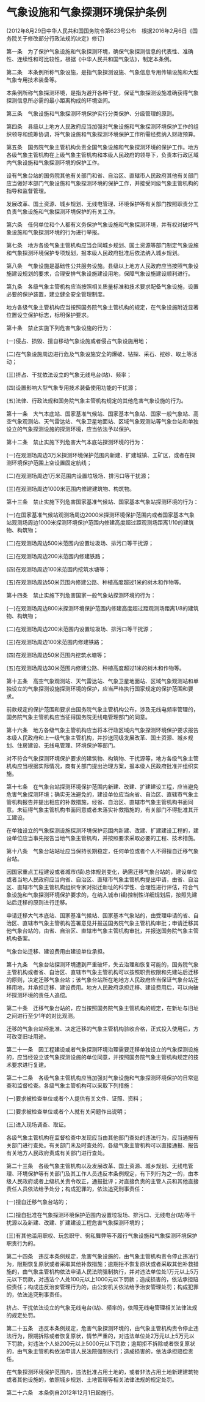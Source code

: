 # 气象设施和气象探测环境保护条例

 

(2012年8月29日中华人民共和国国务院令第623号公布　根据2016年2月6日《国务院关于修改部分行政法规的决定》修订)

 

第一条　为了保护气象设施和气象探测环境，确保气象探测信息的代表性、准确性、连续性和可比较性，根据《中华人民共和国气象法》，制定本条例。

第二条　本条例所称气象设施，是指气象探测设施、气象信息专用传输设施和大型气象专用技术装备等。

本条例所称气象探测环境，是指为避开各种干扰，保证气象探测设施准确获得气象探测信息所必需的最小距离构成的环境空间。

第三条　气象设施和气象探测环境保护实行分类保护、分级管理的原则。

第四条　县级以上地方人民政府应当加强对气象设施和气象探测环境保护工作的组织领导和统筹协调，将气象设施和气象探测环境保护工作所需经费纳入财政预算。

第五条　国务院气象主管机构负责全国气象设施和气象探测环境的保护工作。地方各级气象主管机构在上级气象主管机构和本级人民政府的领导下，负责本行政区域内气象设施和气象探测环境的保护工作。

设有气象台站的国务院其他有关部门和省、自治区、直辖市人民政府其他有关部门应当做好本部门气象设施和气象探测环境的保护工作，并接受同级气象主管机构的指导和监督管理。

发展改革、国土资源、城乡规划、无线电管理、环境保护等有关部门按照职责分工负责气象设施和气象探测环境保护的有关工作。

第六条　任何单位和个人都有义务保护气象设施和气象探测环境，并有权对破坏气象设施和气象探测环境的行为进行举报。

第七条　地方各级气象主管机构应当会同城乡规划、国土资源等部门制定气象设施和气象探测环境保护专项规划，报本级人民政府批准后依法纳入城乡规划。

第八条　气象设施是基础性公共服务设施。县级以上地方人民政府应当按照气象设施建设规划的要求，合理安排气象设施建设用地，保障气象设施建设顺利进行。

第九条　各级气象主管机构应当按照相关质量标准和技术要求配备气象设施，设置必要的保护装置，建立健全安全管理制度。

地方各级气象主管机构应当按照国务院气象主管机构的规定，在气象设施附近显著位置设立保护标志，标明保护要求。

第十条　禁止实施下列危害气象设施的行为：

(一)侵占、损毁、擅自移动气象设施或者侵占气象设施用地；

(二)在气象设施周边进行危及气象设施安全的爆破、钻探、采石、挖砂、取土等活动；

(三)挤占、干扰依法设立的气象无线电台(站)、频率；

(四)设置影响大型气象专用技术装备使用功能的干扰源；

(五)法律、行政法规和国务院气象主管机构规定的其他危害气象设施的行为。

第十一条　大气本底站、国家基准气候站、国家基本气象站、国家一般气象站、高空气象观测站、天气雷达站、气象卫星地面站、区域气象观测站等气象台站和单独设立的气象探测设施的探测环境，应当依法予以保护。

第十二条　禁止实施下列危害大气本底站探测环境的行为：

(一)在观测场周边3万米探测环境保护范围内新建、扩建城镇、工矿区，或者在探测环境保护范围上空设置固定航线；

(二)在观测场周边1万米范围内设置垃圾场、排污口等干扰源；

(三)在观测场周边1000米范围内修建建筑物、构筑物。

第十三条　禁止实施下列危害国家基准气候站、国家基本气象站探测环境的行为：

(一)在国家基准气候站观测场周边2000米探测环境保护范围内或者国家基本气象站观测场周边1000米探测环境保护范围内修建高度超过距观测场距离1/10的建筑物、构筑物；

(二)在观测场周边500米范围内设置垃圾场、排污口等干扰源；

(三)在观测场周边200米范围内修建铁路；

(四)在观测场周边100米范围内挖筑水塘等；

(五)在观测场周边50米范围内修建公路、种植高度超过1米的树木和作物等。

第十四条　禁止实施下列危害国家一般气象站探测环境的行为：

(一)在观测场周边800米探测环境保护范围内修建高度超过距观测场距离1/8的建筑物、构筑物；

(二)在观测场周边200米范围内设置垃圾场、排污口等干扰源；

(三)在观测场周边100米范围内修建铁路；

(四)在观测场周边50米范围内挖筑水塘等；

(五)在观测场周边30米范围内修建公路、种植高度超过1米的树木和作物等。

第十五条　高空气象观测站、天气雷达站、气象卫星地面站、区域气象观测站和单独设立的气象探测设施探测环境的保护，应当严格执行国家规定的保护范围和要求。

前款规定的保护范围和要求由国务院气象主管机构公布，涉及无线电频率管理的，国务院气象主管机构应当征得国务院无线电管理部门的同意。

第十六条　地方各级气象主管机构应当将本行政区域内气象探测环境保护要求报告本级人民政府和上一级气象主管机构，并抄送同级发展改革、国土资源、城乡规划、住房建设、无线电管理、环境保护等部门。

对不符合气象探测环境保护要求的建筑物、构筑物、干扰源等，地方各级气象主管机构应当根据实际情况，商有关部门提出治理方案，报本级人民政府批准并组织实施。

第十七条　在气象台站探测环境保护范围内新建、改建、扩建建设工程，应当避免危害气象探测环境；确实无法避免的，建设单位应当向省、自治区、直辖市气象主管机构报告并提出相应的补救措施，经省、自治区、直辖市气象主管机构书面同意。未征得气象主管机构书面同意或者未落实补救措施的，有关部门不得批准其开工建设。

在单独设立的气象探测设施探测环境保护范围内新建、改建、扩建建设工程的，建设单位应当事先报告当地气象主管机构，并按照要求采取必要的工程、技术措施。

第十八条　气象台站站址应当保持长期稳定，任何单位或者个人不得擅自迁移气象台站。

因国家重点工程建设或者城市(镇)总体规划变化，确需迁移气象台站的，建设单位或者当地人民政府应当向省、自治区、直辖市气象主管机构提出申请，由省、自治区、直辖市气象主管机构组织专家对拟迁新址的科学性、合理性进行评估，符合气象设施和气象探测环境保护要求的，在纳入城市(镇)控制性详细规划后，按照先建站后迁移的原则进行迁移。

申请迁移大气本底站、国家基准气候站、国家基本气象站的，由受理申请的省、自治区、直辖市气象主管机构签署意见并报送国务院气象主管机构审批；申请迁移其他气象台站的，由省、自治区、直辖市气象主管机构审批，并报送国务院气象主管机构备案。

气象台站迁移、建设费用由建设单位承担。

第十九条　气象台站探测环境遭到严重破坏，失去治理和恢复可能的，国务院气象主管机构或者省、自治区、直辖市气象主管机构可以按照职责权限和先建站后迁移的原则，决定迁移气象台站；该气象台站所在地地方人民政府应当保证气象台站迁移用地，并承担迁移、建设费用。地方人民政府承担迁移、建设费用后，可以向破坏探测环境的责任人追偿。

第二十条　迁移气象台站的，应当按照国务院气象主管机构的规定，在新址与旧址之间进行至少1年的对比观测。

迁移的气象台站经批准、决定迁移的气象主管机构验收合格，正式投入使用后，方可改变旧址用途。

第二十一条　因工程建设或者气象探测环境治理需要迁移单独设立的气象探测设施的，应当经设立该气象探测设施的单位同意，并按照国务院气象主管机构规定的技术要求进行复建。

第二十二条　各级气象主管机构应当加强对气象设施和气象探测环境保护的日常巡查和监督检查。各级气象主管机构可以采取下列措施：

(一)要求被检查单位或者个人提供有关文件、证照、资料；

(二)要求被检查单位或者个人就有关问题作出说明；

(三)进入现场调查、取证。

各级气象主管机构在监督检查中发现应当由其他部门查处的违法行为，应当通报有关部门进行查处。有关部门未及时查处的，各级气象主管机构可以直接通报、报告有关地方人民政府责成有关部门进行查处。

第二十三条　各级气象主管机构以及发展改革、国土资源、城乡规划、无线电管理、环境保护等有关部门及其工作人员违反本条例规定，有下列行为之一的，由本级人民政府或者上级机关责令改正，通报批评；对直接负责的主管人员和其他直接责任人员依法给予处分；构成犯罪的，依法追究刑事责任：

(一)擅自迁移气象台站的；

(二)擅自批准在气象探测环境保护范围内设置垃圾场、排污口、无线电台(站)等干扰源以及新建、改建、扩建建设工程危害气象探测环境的；

(三)有其他滥用职权、玩忽职守、徇私舞弊等不履行气象设施和气象探测环境保护职责行为的。

第二十四条　违反本条例规定，危害气象设施的，由气象主管机构责令停止违法行为，限期恢复原状或者采取其他补救措施；逾期拒不恢复原状或者采取其他补救措施的，由气象主管机构依法申请人民法院强制执行，并对违法单位处1万元以上5万元以下罚款，对违法个人处100元以上1000元以下罚款；造成损害的，依法承担赔偿责任；构成违反治安管理行为的，由公安机关依法给予治安管理处罚；构成犯罪的，依法追究刑事责任。

挤占、干扰依法设立的气象无线电台(站)、频率的，依照无线电管理相关法律法规的规定处罚。

第二十五条　违反本条例规定，危害气象探测环境的，由气象主管机构责令停止违法行为，限期拆除或者恢复原状，情节严重的，对违法单位处2万元以上5万元以下罚款，对违法个人处200元以上5000元以下罚款；逾期拒不拆除或者恢复原状的，由气象主管机构依法申请人民法院强制执行；造成损害的，依法承担赔偿责任。

在气象探测环境保护范围内，违法批准占用土地的，或者非法占用土地新建建筑物或者其他设施的，依照城乡规划、土地管理等相关法律法规的规定处罚。

第二十六条　本条例自2012年12月1日起施行。